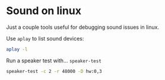 # Sound on linux

Just a couple tools useful for debugging sound issues in linux.

Use `aplay` to list sound devices:

```bash
aplay -l
```

Run a speaker test with... `speaker-test`

```sh
speaker-test -c 2 -r 48000 -D hw:0,3
```
